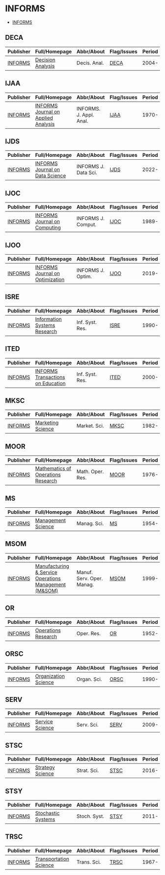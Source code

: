 # INFORMS

- [INFORMS](https://pubsonline.informs.org/)

## DECA

|Publisher|Full/Homepage|Abbr/About|Flag/Issues|Period|Top|CCF|CAS|JCR|IF|Type|
|-|-|-|-|-|-|-|-|-|-|-|
|[INFORMS](https://pubsonline.informs.org/)|[Decision Analysis](https://pubsonline.informs.org/journal/deca)|Decis. Anal.|[DECA](https://pubsonline.informs.org/loi/deca)|2004-|False||4||2.5||

## IJAA

|Publisher|Full/Homepage|Abbr/About|Flag/Issues|Period|Top|CCF|CAS|JCR|IF|Type|
|-|-|-|-|-|-|-|-|-|-|-|
|[INFORMS](https://pubsonline.informs.org/)|[INFORMS Journal on Applied Analysis](https://pubsonline.informs.org/journal/ijaa)|INFORMS. J. Appl. Anal.|[IJAA](https://pubsonline.informs.org/loi/ijaa)|1970-|False||||||

## IJDS

|Publisher|Full/Homepage|Abbr/About|Flag/Issues|Period|Top|CCF|CAS|JCR|IF|Type|
|-|-|-|-|-|-|-|-|-|-|-|
|[INFORMS](https://pubsonline.informs.org/)|[INFORMS Journal on Data Science](https://pubsonline.informs.org/journal/ijds)|INFORMS J. Data Sci.|[IJDS](https://pubsonline.informs.org/loi/ijds)|2022-|False||||||

## IJOC

|Publisher|Full/Homepage|Abbr/About|Flag/Issues|Period|Top|CCF|CAS|JCR|IF|Type|
|-|-|-|-|-|-|-|-|-|-|-|
|[INFORMS](https://pubsonline.informs.org/)|[INFORMS Journal on Computing](https://pubsonline.informs.org/journal/ijoc)|INFORMS J. Comput.|[IJOC](https://pubsonline.informs.org/loi/ijoc)|1989-|False|B|3|Q2|2.3||

## IJOO

|Publisher|Full/Homepage|Abbr/About|Flag/Issues|Period|Top|CCF|CAS|JCR|IF|Type|
|-|-|-|-|-|-|-|-|-|-|-|
|[INFORMS](https://pubsonline.informs.org/)|[INFORMS Journal on Optimization](https://pubsonline.informs.org/journal/ijoo)|INFORMS J. Optim.|[IJOO](https://pubsonline.informs.org/loi/ijoo)|2019-|False||||||

## ISRE

|Publisher|Full/Homepage|Abbr/About|Flag/Issues|Period|Top|CCF|CAS|JCR|IF|Type|
|-|-|-|-|-|-|-|-|-|-|-|
|[INFORMS](https://pubsonline.informs.org/)|[Information Systems Research](https://pubsonline.informs.org/journal/isre)|Inf. Syst. Res.|[ISRE](https://pubsonline.informs.org/loi/isre)|1990-|False||3||5.0||

## ITED

|Publisher|Full/Homepage|Abbr/About|Flag/Issues|Period|Top|CCF|CAS|JCR|IF|Type|
|-|-|-|-|-|-|-|-|-|-|-|
|[INFORMS](https://pubsonline.informs.org/)|[INFORMS Transactions on Education](https://pubsonline.informs.org/journal/ited)|Inf. Syst. Res.|[ITED](https://pubsonline.informs.org/loi/ited)|2000-|False||||||

## MKSC

|Publisher|Full/Homepage|Abbr/About|Flag/Issues|Period|Top|CCF|CAS|JCR|IF|Type|
|-|-|-|-|-|-|-|-|-|-|-|
|[INFORMS](https://pubsonline.informs.org/)|[Marketing Science](https://pubsonline.informs.org/journal/mksc)|Market. Sci.|[MKSC](https://pubsonline.informs.org/loi/mksc)|1982-|False||3||4.0||

## MOOR

|Publisher|Full/Homepage|Abbr/About|Flag/Issues|Period|Top|CCF|CAS|JCR|IF|Type|
|-|-|-|-|-|-|-|-|-|-|-|
|[INFORMS](https://pubsonline.informs.org/)|[Mathematics of Operations Research](https://pubsonline.informs.org/journal/moor)|Math. Oper. Res.|[MOOR](https://pubsonline.informs.org/loi/moor)|1976-|False||4|Q2|1.4||

## MS

|Publisher|Full/Homepage|Abbr/About|Flag/Issues|Period|Top|CCF|CAS|JCR|IF|Type|
|-|-|-|-|-|-|-|-|-|-|-|
|[INFORMS](https://pubsonline.informs.org/)|[Management Science](https://pubsonline.informs.org/journal/mnsc)|Manag. Sci.|[MS](https://pubsonline.informs.org/loi/mnsc)|1954-|False||2|Q1|4.6||

## MSOM

|Publisher|Full/Homepage|Abbr/About|Flag/Issues|Period|Top|CCF|CAS|JCR|IF|Type|
|-|-|-|-|-|-|-|-|-|-|-|
|[INFORMS](https://pubsonline.informs.org/)|[Manufacturing & Service Operations Management (M&SOM)](https://pubsonline.informs.org/journal/msom)|Manuf. Serv. Oper. Manag.|[MSOM](https://pubsonline.informs.org/loi/msom)|1999-|False||||||

## OR

|Publisher|Full/Homepage|Abbr/About|Flag/Issues|Period|Top|CCF|CAS|JCR|IF|Type|
|-|-|-|-|-|-|-|-|-|-|-|
|[INFORMS](https://pubsonline.informs.org/)|[Operations Research](https://pubsonline.informs.org/journal/opre)|Oper. Res.|[OR](https://pubsonline.informs.org/loi/opre)|1952-|False||4|Q2|2.2||

## ORSC

|Publisher|Full/Homepage|Abbr/About|Flag/Issues|Period|Top|CCF|CAS|JCR|IF|Type|
|-|-|-|-|-|-|-|-|-|-|-|
|[INFORMS](https://pubsonline.informs.org/)|[Organization Science](https://pubsonline.informs.org/journal/orsc)|Organ. Sci.|[ORSC](https://pubsonline.informs.org/loi/orsc)|1990-|False||2||4.9||

## SERV

|Publisher|Full/Homepage|Abbr/About|Flag/Issues|Period|Top|CCF|CAS|JCR|IF|Type|
|-|-|-|-|-|-|-|-|-|-|-|
|[INFORMS](https://pubsonline.informs.org/)|[Service Science](https://pubsonline.informs.org/journal/serv)|Serv. Sci.|[SERV](https://pubsonline.informs.org/loi/serv)|2009-|False||4||1.9||

## STSC

|Publisher|Full/Homepage|Abbr/About|Flag/Issues|Period|Top|CCF|CAS|JCR|IF|Type|
|-|-|-|-|-|-|-|-|-|-|-|
|[INFORMS](https://pubsonline.informs.org/)|[Strategy Science](https://pubsonline.informs.org/journal/stsc)|Strat. Sci.|[STSC](https://pubsonline.informs.org/loi/stsc)|2016-|False||4||2.9||

## STSY

|Publisher|Full/Homepage|Abbr/About|Flag/Issues|Period|Top|CCF|CAS|JCR|IF|Type|
|-|-|-|-|-|-|-|-|-|-|-|
|[INFORMS](https://pubsonline.informs.org/)|[Stochastic Systems](https://pubsonline.informs.org/journal/stsy)|Stoch. Syst.|[STSY](https://pubsonline.informs.org/loi/stsy)|2011-|False||||||

## TRSC

|Publisher|Full/Homepage|Abbr/About|Flag/Issues|Period|Top|CCF|CAS|JCR|IF|Type|
|-|-|-|-|-|-|-|-|-|-|-|
|[INFORMS](https://pubsonline.informs.org/)|[Transportation Science](https://pubsonline.informs.org/journal/trsc)|Trans. Sci.|[TRSC](https://pubsonline.informs.org/loi/trsc)|1967-|False||2|Q1|4.4||

